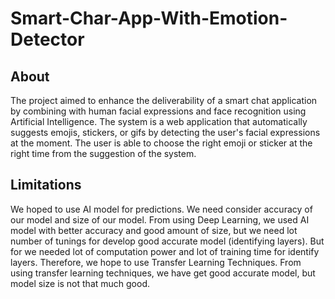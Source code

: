 # Smart-Char-App-With-Emotion-Detector

## About
The project aimed to enhance the deliverability of a smart chat application by combining with
human facial expressions and face recognition using Artificial Intelligence. The system is a web
application that automatically suggests emojis, stickers, or gifs by detecting the user's facial
expressions at the moment. The user is able to choose the right emoji or sticker at the right time from
the suggestion of the system.

## Limitations
We hoped to use AI model for predictions. We need consider accuracy of our model and size of our
model.
From using Deep Learning, we used AI model with better accuracy and good amount of size, but we
need lot number of tunings for develop good accurate model (identifying layers). But for we needed
lot of computation power and lot of training time for identify layers.
Therefore, we hope to use Transfer Learning Techniques. From using transfer learning techniques,
we have get good accurate model, but model size is not that much good. 
